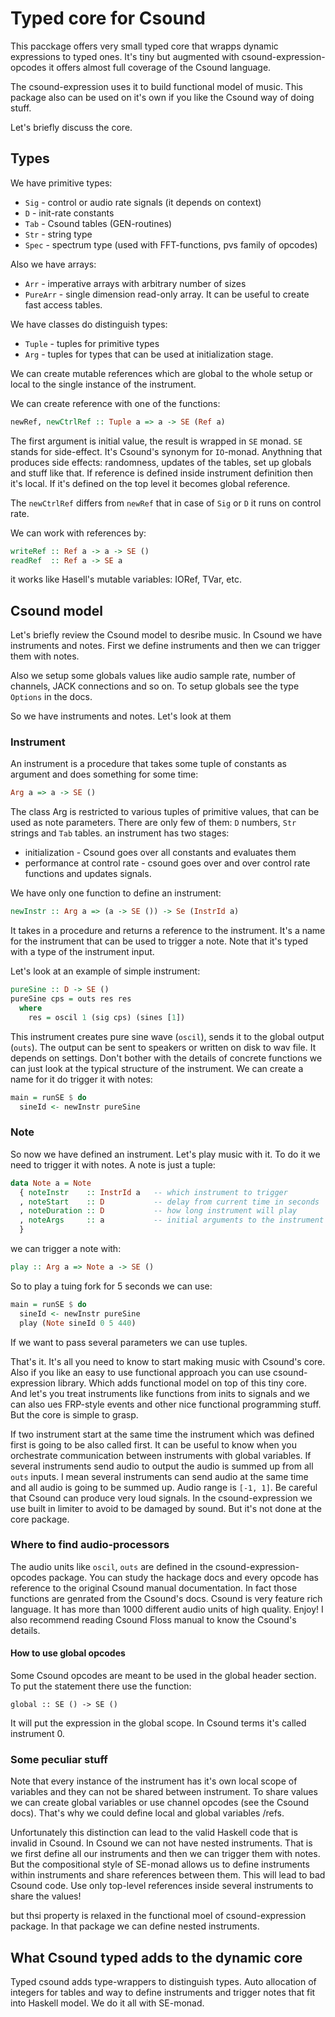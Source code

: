 Typed core for Csound
================================

This pacckage offers very small typed core that wrapps dynamic expressions to typed ones.
It's tiny but augmented with csound-expression-opcodes it offers almost full coverage of the Csound language.

The csound-expression uses it to build functional model of music.
This package also can be used on it's own if you like the Csound way of doing stuff.

Let's briefly discuss the core.

Types
---------------------------

We have primitive types:

* `Sig` - control or audio rate signals (it depends on context)
* `D`   - init-rate constants 
* `Tab` - Csound tables (GEN-routines)
* `Str` - string type
* `Spec` - spectrum type (used with FFT-functions, pvs family of opcodes)

Also we have arrays:

* `Arr` - imperative arrays with arbitrary number of sizes
* `PureArr` - single dimension read-only array. It can be useful to create fast access tables.

We have classes do distinguish types:

* `Tuple` - tuples for primitive types
* `Arg` - tuples for types that can be used at initialization stage.

We can create mutable references which are global to the whole setup or local to the 
single instance of the instrument.

We can create reference with one of the functions:

```haskell
newRef, newCtrlRef :: Tuple a => a -> SE (Ref a)
```

The first argument is initial value, the result is wrapped in `SE` monad.
`SE` stands for side-effect. It's Csound's synonym for `IO`-monad.
Anythning that produces side effects: randomness, updates of the tables, set up globals and stuff like that.
If reference is defined inside instrument definition then it's local. If it's defined on the top level
it becomes global reference.

The `newCtrlRef` differs from `newRef` that in case of `Sig` or `D` it runs on control rate.

We can work with references by:

```haskell
writeRef :: Ref a -> a -> SE ()
readRef  :: Ref a -> SE a
```

it works like Hasell's mutable variables: IORef, TVar, etc.


Csound model
-----------------------------

Let's briefly review the Csound model to desribe music.
In Csound we have instruments and notes.
First we define instruments and then we can trigger them with notes.

Also we setup some globals values like audio sample rate, number of channels, JACK connections and so on.
To setup globals see the type `Options` in the docs.

So we have instruments and notes. Let's look at them

### Instrument

An instrument is a procedure that takes some tuple of constants as argument and does something
for some time:

```haskell
Arg a => a -> SE ()
```

The class Arg is restricted to various tuples of primitive values, that can be used 
as note parameters. There are only few of them: `D` numbers, `Str` strings and `Tab` tables.
an instrument has two stages:

* initialization - Csound goes over all constants and evaluates them
* performance at control rate - csound goes over and over control rate functions and updates signals.

We have only one function to define an instrument:

```haskell
newInstr :: Arg a => (a -> SE ()) -> Se (InstrId a)
```

It takes in a procedure and returns a reference to the instrument. 
It's a name for the instrument that can be used to trigger a note.
Note that it's typed with a type of the instrument input.

Let's look at an example of simple instrument:

```haskell
pureSine :: D -> SE ()
pureSine cps = outs res res
  where
    res = oscil 1 (sig cps) (sines [1])
```

This instrument creates pure sine wave (`oscil`), sends it to the global output (`outs`).
The output can be sent to speakers or written on disk to wav file. It depends on settings.
Don't bother with the details of concrete functions we can just look at the typical structure of the instrument.
We can create a name for it do trigger it with notes:

```haskell
main = runSE $ do
  sineId <- newInstr pureSine
```

### Note

So now we have defined an instrument. Let's play music with it.
To do it we need to trigger it with notes. A note is just a tuple:

```haskell
data Note a = Note
  { noteInstr    :: InstrId a   -- which instrument to trigger
  , noteStart    :: D           -- delay from current time in seconds
  , noteDuration :: D           -- how long instrument will play
  , noteArgs     :: a           -- initial arguments to the instrument
  }
```

we can trigger a note with:

```haskell
play :: Arg a => Note a -> SE ()
```

So to play a tuing fork for 5 seconds we can use:

```haskell
main = runSE $ do
  sineId <- newInstr pureSine
  play (Note sineId 0 5 440)
```

If we want to pass several parameters we can use tuples.

That's it. It's all you need to know to start making music with Csound's core.
Also if you like an easy to use functional approach you can use csound-expression library. 
Which adds functional model on top of this tiny core. And let's you treat instruments
like functions from inits to signals and we can also ues FRP-style events and other nice functional
programming stuff. But the core is simple to grasp.

If two instrument start at the same time the instrument which was defined first is going to be also called first.
It can be useful to know when you orchestrate communication between instruments with global variables.
If several instruments send audio to output the audio is summed up from all `outs` inputs. 
I mean several instruments can send audio at the same time and all audio is going to be summed up.
Audio range is `[-1, 1]`. Be careful that Csound can produce very loud signals.
In the csound-expression we use built in limiter to avoid to be damaged by sound. But it's not done
at the core package.

### Where to find audio-processors

The audio units like `oscil`, `outs` are defined in the csound-expression-opcodes package.
You can study the hackage docs and every opcode has reference to the original Csound manual documentation.
In fact those functions are genrated from the Csound's docs. Csound is very feature rich language.
It has more than 1000 different audio units of high quality. Enjoy!
I also recommend reading Csound Floss manual to know the Csound's details.

#### How to use global opcodes

Some Csound opcodes are meant to be used in the global header section. 
To put the statement there use the function:

```
global :: SE () -> SE ()
```

It will put the expression in the global scope. In Csound terms it's called instrument 0.

### Some peculiar stuff

Note that every instance of the instrument has it's own local scope of variables and they can not be shared
between instrument. To share values we can create global variables or use channel opcodes (see the Csound docs).
That's why we could define local and global variables /refs.

Unfortunately this distinction can lead to the valid Haskell code that is invalid in Csound.
In Csound we can not have nested instruments. That is we first define all our instruments and then we can
trigger them with notes. But the compositional style of SE-monad allows us to define instruments within 
instruments and share references between them. This will lead to bad Csound code.
Use only top-level references inside several instruments to share the values!

but thsi property is relaxed in the functional moel of csound-expression package.
In that package we can define nested instruments.

## What Csound typed adds to the dynamic core

Typed csound adds type-wrappers to distinguish types. Auto allocation of integers for tables
and way to define instruments and trigger notes that fit into Haskell model. We do it all with SE-monad.
